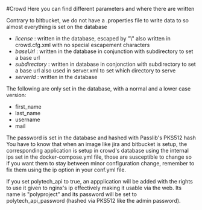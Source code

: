 #Crowd
Here you can find different parameters and where there are written

Contrary to bitbucket, we do not have a .properties file to write data to so
almost everything is set on the database

* *license* : written in the database, escaped by "\\"
              also written in crowd.cfg.xml with no special escapement characters
* *baseUrl* : written in the database in conjunction with subdirectory to set a base url
* *subdirectory* : written in database in conjonction with subdirectory to set a base url
                   also used in server.xml to set which directory to serve
* *serverId* : written in the database

The following are only set in the database, with a normal and a lower case version:

* first_name
* last_name
* username
* mail

The password is set in the database and hashed with Passlib's PKS512 hash
You have to know that when an image like jira and bitbucket is setup, the corresponding 
application is setup in crowd's database using the internal ips set in the docker-compose.yml file,
those are susceptible to change so if you want them to stay between minor configuration change, remember
to fix them using the ip option in your conf.yml file.

If you set polytech_api to true, an appplication will be added with the rights to use it given to
nginx's ip effectively making it usable via the web. Its name is "polyproject" and its password will be set
to polytech_api_password (hashed via PKS512 like the admin password).